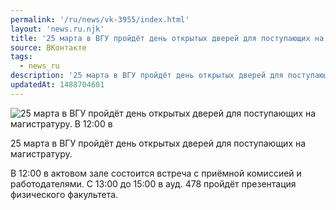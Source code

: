 ```yaml
---
permalink: '/ru/news/vk-3955/index.html'
layout: 'news.ru.njk'
title: '25 марта в ВГУ пройдёт день открытых дверей для поступающих на магистратуру'
source: ВКонтакте
tags:
  - news_ru
description: '25 марта в ВГУ пройдёт день открытых дверей для поступающих на магистратуру'
updatedAt: 1488704601
---
```

![25 марта в ВГУ пройдёт день открытых дверей для поступающих на магистратуру. В 12:00 в](https://sun9-42.userapi.com/impf/c639123/v639123484/db67/N-F1xIXbS5U.jpg?size=1280x720&quality=96&sign=15a2a76f9138cf691173ac91adc2843c&c_uniq_tag=XfEp94DRxLY2F8x3hANoyYppSRiJqAZ7NHJNRPbDX5w&type=album)

25 марта в ВГУ пройдёт день открытых дверей для поступающих на магистратуру.

В 12:00 в актовом зале состоится встреча с приёмной комиссией и работодателями. С 13:00 до 15:00 в ауд. 478 пройдёт презентация физического факультета.
